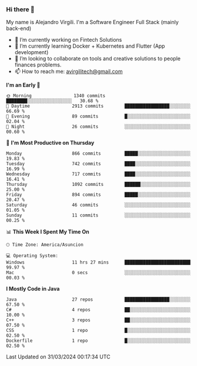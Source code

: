 ### Hi there 👋

My name is Alejandro Virgili. I'm a Software Engineer Full Stack (mainly back-end)


- 🔭 I’m currently working on Fintech Solutions
- 🌱 I’m currently learning Docker + Kubernetes and Flutter (App development)
- 👯 I’m looking to collaborate on tools and creative solutions to people finances problems.
- 📫 How to reach me: avirgilitech@gmail.com
  
<!--START_SECTION:waka-->
**I'm an Early 🐤** 

```text
🌞 Morning                1340 commits        ████████░░░░░░░░░░░░░░░░░   30.68 % 
🌆 Daytime                2913 commits        █████████████████░░░░░░░░   66.69 % 
🌃 Evening                89 commits          █░░░░░░░░░░░░░░░░░░░░░░░░   02.04 % 
🌙 Night                  26 commits          ░░░░░░░░░░░░░░░░░░░░░░░░░   00.60 % 
```
📅 **I'm Most Productive on Thursday** 

```text
Monday                   866 commits         █████░░░░░░░░░░░░░░░░░░░░   19.83 % 
Tuesday                  742 commits         ████░░░░░░░░░░░░░░░░░░░░░   16.99 % 
Wednesday                717 commits         ████░░░░░░░░░░░░░░░░░░░░░   16.41 % 
Thursday                 1092 commits        ██████░░░░░░░░░░░░░░░░░░░   25.00 % 
Friday                   894 commits         █████░░░░░░░░░░░░░░░░░░░░   20.47 % 
Saturday                 46 commits          ░░░░░░░░░░░░░░░░░░░░░░░░░   01.05 % 
Sunday                   11 commits          ░░░░░░░░░░░░░░░░░░░░░░░░░   00.25 % 
```


📊 **This Week I Spent My Time On** 

```text
🕑︎ Time Zone: America/Asuncion

💻 Operating System: 
Windows                  11 hrs 27 mins      █████████████████████████   99.97 % 
Mac                      0 secs              ░░░░░░░░░░░░░░░░░░░░░░░░░   00.03 % 
```

**I Mostly Code in Java** 

```text
Java                     27 repos            █████████████████░░░░░░░░   67.50 % 
C#                       4 repos             ██░░░░░░░░░░░░░░░░░░░░░░░   10.00 % 
C++                      3 repos             ██░░░░░░░░░░░░░░░░░░░░░░░   07.50 % 
CSS                      1 repo              █░░░░░░░░░░░░░░░░░░░░░░░░   02.50 % 
Dockerfile               1 repo              █░░░░░░░░░░░░░░░░░░░░░░░░   02.50 % 
```




 Last Updated on 31/03/2024 00:17:34 UTC
<!--END_SECTION:waka-->
